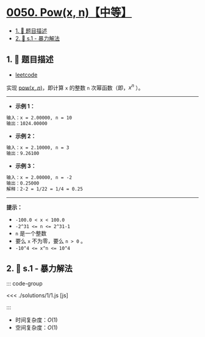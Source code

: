 # [0050. Pow(x, n)【中等】](https://github.com/tnotesjs/TNotes.leetcode/tree/main/notes/0050.%20Pow(x%2C%20n)%E3%80%90%E4%B8%AD%E7%AD%89%E3%80%91)

<!-- region:toc -->

- [1. 📝 题目描述](#1--题目描述)
- [2. 🎯 s.1 - 暴力解法](#2--s1---暴力解法)

<!-- endregion:toc -->

## 1. 📝 题目描述

- [leetcode](https://leetcode.cn/problems/powx-n/)

实现 [pow(_x_, _n_)](https://www.cplusplus.com/reference/valarray/pow/)，即计算 `x` 的整数 `n` 次幂函数（即，$x^n$ ）。

---

- **示例 1：**

```txt
输入：x = 2.00000, n = 10
输出：1024.00000
```

- **示例 2：**

```txt
输入：x = 2.10000, n = 3
输出：9.26100
```

- **示例 3：**

```txt
输入：x = 2.00000, n = -2
输出：0.25000
解释：2-2 = 1/22 = 1/4 = 0.25
```

---

**提示：**

- `-100.0 < x < 100.0`
- `-2^31 <= n <= 2^31-1`
- `n` 是一个整数
- 要么 `x` 不为零，要么 `n > 0` 。
- `-10^4 <= x^n <= 10^4`

## 2. 🎯 s.1 - 暴力解法

::: code-group

<<< ./solutions/1/1.js [js]

:::

- 时间复杂度：$O(1)$
- 空间复杂度：$O(1)$
